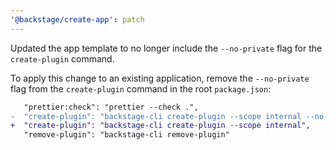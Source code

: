 ```yaml
---
'@backstage/create-app': patch
---
```


Updated the app template to no longer include the `--no-private` flag for the `create-plugin` command.

To apply this change to an existing application, remove the `--no-private` flag from the `create-plugin` command in the root `package.json`:

```diff
   "prettier:check": "prettier --check .",
-  "create-plugin": "backstage-cli create-plugin --scope internal --no-private",
+  "create-plugin": "backstage-cli create-plugin --scope internal",
   "remove-plugin": "backstage-cli remove-plugin"
```
